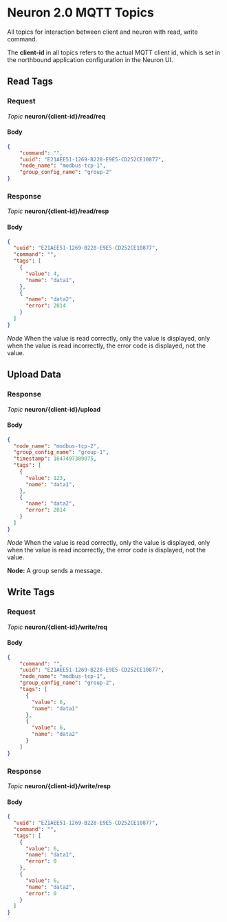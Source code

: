 # Neuron 2.0 MQTT Topics

All topics for interaction between client and neuron with read, write command.

The **client-id** in all topics refers to the actual MQTT client id, which is set in the northbound application configuration in the Neuron UI.

## Read Tags

### Request

*Topic*  **neuron/{client-id}/read/req**

#### Body

```json
{
    "command": "",
    "uuid": "E21AEE51-1269-B228-E9E5-CD252CE10877",
    "node_name": "modbus-tcp-1",
    "group_config_name": "group-2"
}
```

### Response

*Topic*  **neuron/{client-id}/read/resp**

#### Body

```json
{
  "uuid": "E21AEE51-1269-B228-E9E5-CD252CE10877",
  "command": "",
  "tags": [
    {
      "value": 4,
      "name": "data1",
    },
    {
      "name": "data2",
      "error": 2014
    }
  ]
}
```

*Node* When the value is read correctly, only the value is displayed, only when the value is read incorrectly, the error code is displayed, not the value.

## Upload Data

### Response

*Topic* **neuron/{client-id}/upload**

#### Body

```json
{
  "node_name": "modbus-tcp-2",
  "group_config_name": "group-1",
  "timestamp": 1647497389075,
  "tags": [
    {
      "value": 123,
      "name": "data1",
    },
    {
      "name": "data2",
      "error": 2014
    }
  ]
}
```

*Node* When the value is read correctly, only the value is displayed, only when the value is read incorrectly, the error code is displayed, not the value.

**Node:**  A group sends a message.

## Write Tags

### Request

*Topic*  **neuron/{client-id}/write/req**

#### Body

```json
{
    "command": "",
    "uuid": "E21AEE51-1269-B228-E9E5-CD252CE10877",
    "node_name": "modbus-tcp-1",
    "group_config_name": "group-2",
    "tags": [
      {
        "value": 6,
        "name": "data1"
      },
      {
        "value": 6,
        "name": "data2"
      }
    ]
}
```

### Response

*Topic*  **neuron/{client-id}/write/resp**

#### Body

```json
{
  "uuid": "E21AEE51-1269-B228-E9E5-CD252CE10877",
  "command": "",
  "tags": [
    {
      "value": 6,
      "name": "data1",
      "error": 0
    },
    {
      "value": 6,
      "name": "data2",
      "error": 0
    }
  ]
}
```
